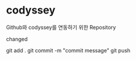 # codyssey
Github와 codyssey를 연동하기 위한 Repository

changed

git add .
git commit -m "commit message"
git push


